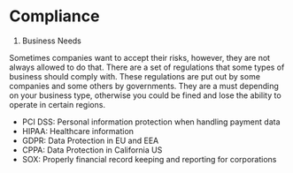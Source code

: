 # Compliance

1. Business Needs

Sometimes companies want to accept their risks, however, they are not always allowed to do that. There are a set of regulations that some types of business should comply with. These regulations are put out by some companies and some others by governments. They are a must depending on your business type, otherwise you could be fined and lose the ability to operate in certain regions.

- PCI DSS: Personal information protection when handling payment data
- HIPAA: Healthcare information
- GDPR: Data Protection in EU and EEA
- CPPA: Data Protection in California US 
- SOX: Properly financial record keeping and reporting for corporations
